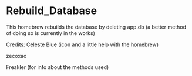 # Rebuild_Database
This homebrew rebuilds the database by deleting app.db (a better method of doing so is currently in the works)

Credits: 
Celeste Blue (icon and a little help with the homebrew)

zecoxao

Freakler (for info about the methods used)
